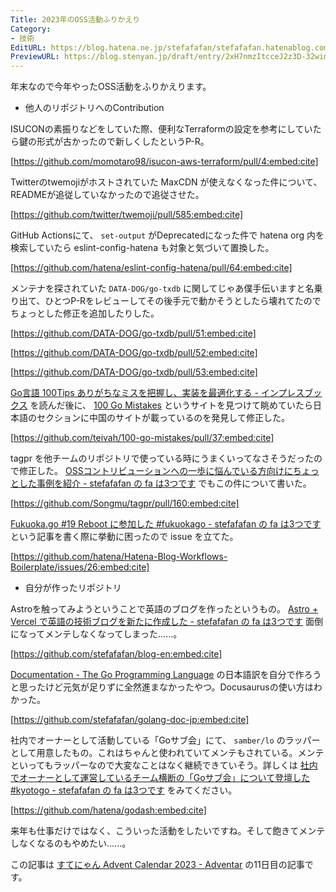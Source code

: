 ```yaml
---
Title: 2023年のOSS活動ふりかえり
Category:
- 技術
EditURL: https://blog.hatena.ne.jp/stefafafan/stefafafan.hatenablog.com/atom/entry/6801883189068389954
PreviewURL: https://blog.stenyan.jp/draft/entry/2xH7nmzItcceJ2z3D-32wimhywA
---
```


年末なので今年やったOSS活動をふりかえります。

* 他人のリポジトリへのContribution

ISUCONの素振りなどをしていた際、便利なTerraformの設定を参考にしていたら鍵の形式が古かったので新しくしたというP-R。

[https://github.com/momotaro98/isucon-aws-terraform/pull/4:embed:cite]

Twitterのtwemojiがホストされていた MaxCDN が使えなくなった件について、READMEが追従していなかったので追従させた。

[https://github.com/twitter/twemoji/pull/585:embed:cite]

GitHub Actionsにて、 <code>set-output</code> がDeprecatedになった件で hatena org 内を検索していたら eslint-config-hatena も対象と気づいて置換した。

[https://github.com/hatena/eslint-config-hatena/pull/64:embed:cite]

メンテナを探されていた <code>DATA-DOG/go-txdb</code> に関してじゃあ僕手伝いますと名乗り出て、ひとつP-Rをレビューしてその後手元で動かそうとしたら壊れてたのでちょっとした修正を追加したりした。

[https://github.com/DATA-DOG/go-txdb/pull/51:embed:cite]

[https://github.com/DATA-DOG/go-txdb/pull/52:embed:cite]

[https://github.com/DATA-DOG/go-txdb/pull/53:embed:cite]

<a href="https://book.impress.co.jp/books/1122101133">Go言語 100Tips ありがちなミスを把握し、実装を最適化する - インプレスブックス</a> を読んだ後に、 <a href="https://100go.co/external/">100 Go Mistakes</a> というサイトを見つけて眺めていたら日本語のセクションに中国のサイトが載っているのを発見して修正した。

[https://github.com/teivah/100-go-mistakes/pull/37:embed:cite]

tagpr を他チームのリポジトリで使っている時にうまくいってなさそうだったので修正した。 <a href="https://blog.stenyan.jp/entry/2023/11/04/194730">OSSコントリビューションへの一歩に悩んでいる方向けにちょっとした事例を紹介 - stefafafan の fa は3つです</a> でもこの件について書いた。

[https://github.com/Songmu/tagpr/pull/160:embed:cite]

<a href="https://blog.stenyan.jp/entry/2023/12/19/201809">Fukuoka.go #19 Reboot に参加した #fukuokago - stefafafan の fa は3つです</a> という記事を書く際に挙動に困ったので issue を立てた。

[https://github.com/hatena/Hatena-Blog-Workflows-Boilerplate/issues/26:embed:cite]

* 自分が作ったリポジトリ

Astroを触ってみようということで英語のブログを作ったというもの。 <a href="https://blog.stenyan.jp/entry/2023/01/02/200000">Astro + Vercel で英語の技術ブログを新たに作成した - stefafafan の fa は3つです</a> 面倒になってメンテしなくなってしまった……。

[https://github.com/stefafafan/blog-en:embed:cite]

<a href="https://go.dev/doc/">Documentation - The Go Programming Language</a> の日本語訳を自分で作ろうと思ったけど元気が足りずに全然進まなかったやつ。Docusaurusの使い方はわかった。

[https://github.com/stefafafan/golang-doc-jp:embed:cite]

社内でオーナーとして活動している「Goサブ会」にて、 <code>samber/lo</code> のラッパーとして用意したもの。これはちゃんと使われていてメンテもされている。メンテといってもラッパーなので大変なことはなく継続できていそう。詳しくは <a href="https://blog.stenyan.jp/entry/2023/12/05/001508">社内でオーナーとして運営しているチーム横断の「Goサブ会」について登壇した #kyotogo - stefafafan の fa は3つです</a> をみてください。

[https://github.com/hatena/godash:embed:cite]

来年も仕事だけではなく、こういった活動をしたいですね。そして飽きてメンテしなくなるのもやめたい……。

この記事は <a href="https://adventar.org/calendars/8719">すてにゃん Advent Calendar 2023 - Adventar</a> の11日目の記事です。
